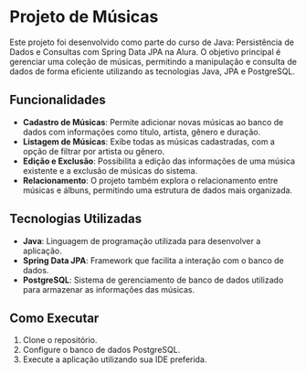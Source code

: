 # Projeto de Músicas

Este projeto foi desenvolvido como parte do curso de Java: Persistência de Dados e Consultas com Spring Data JPA na Alura. O objetivo principal é gerenciar uma coleção de músicas, permitindo a manipulação e consulta de dados de forma eficiente utilizando as tecnologias Java, JPA e PostgreSQL.

## Funcionalidades

- **Cadastro de Músicas**: Permite adicionar novas músicas ao banco de dados com informações como título, artista, gênero e duração.
- **Listagem de Músicas**: Exibe todas as músicas cadastradas, com a opção de filtrar por artista ou gênero.
- **Edição e Exclusão**: Possibilita a edição das informações de uma música existente e a exclusão de músicas do sistema.
- **Relacionamento**: O projeto também explora o relacionamento entre músicas e álbuns, permitindo uma estrutura de dados mais organizada.

## Tecnologias Utilizadas

- **Java**: Linguagem de programação utilizada para desenvolver a aplicação.
- **Spring Data JPA**: Framework que facilita a interação com o banco de dados.
- **PostgreSQL**: Sistema de gerenciamento de banco de dados utilizado para armazenar as informações das músicas.

## Como Executar

1. Clone o repositório.
2. Configure o banco de dados PostgreSQL.
3. Execute a aplicação utilizando sua IDE preferida.
